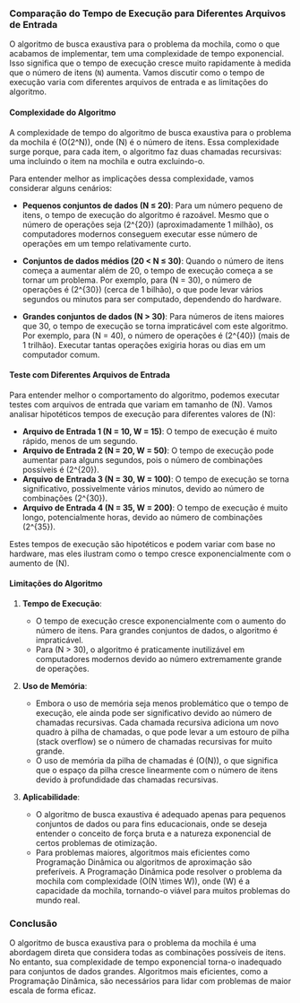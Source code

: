 ### Comparação do Tempo de Execução para Diferentes Arquivos de Entrada

O algoritmo de busca exaustiva para o problema da mochila, como o que acabamos de implementar, tem uma complexidade de tempo exponencial. Isso significa que o tempo de execução cresce muito rapidamente à medida que o número de itens (`N`) aumenta. Vamos discutir como o tempo de execução varia com diferentes arquivos de entrada e as limitações do algoritmo.

#### Complexidade do Algoritmo

A complexidade de tempo do algoritmo de busca exaustiva para o problema da mochila é \(O(2^N)\), onde \(N\) é o número de itens. Essa complexidade surge porque, para cada item, o algoritmo faz duas chamadas recursivas: uma incluindo o item na mochila e outra excluindo-o. 

Para entender melhor as implicações dessa complexidade, vamos considerar alguns cenários:

- **Pequenos conjuntos de dados (N ≤ 20)**: Para um número pequeno de itens, o tempo de execução do algoritmo é razoável. Mesmo que o número de operações seja \(2^{20}\) (aproximadamente 1 milhão), os computadores modernos conseguem executar esse número de operações em um tempo relativamente curto.

- **Conjuntos de dados médios (20 < N ≤ 30)**: Quando o número de itens começa a aumentar além de 20, o tempo de execução começa a se tornar um problema. Por exemplo, para \(N = 30\), o número de operações é \(2^{30}\) (cerca de 1 bilhão), o que pode levar vários segundos ou minutos para ser computado, dependendo do hardware.

- **Grandes conjuntos de dados (N > 30)**: Para números de itens maiores que 30, o tempo de execução se torna impraticável com este algoritmo. Por exemplo, para \(N = 40\), o número de operações é \(2^{40}\) (mais de 1 trilhão). Executar tantas operações exigiria horas ou dias em um computador comum.

#### Teste com Diferentes Arquivos de Entrada

Para entender melhor o comportamento do algoritmo, podemos executar testes com arquivos de entrada que variam em tamanho de \(N\). Vamos analisar hipotéticos tempos de execução para diferentes valores de \(N\):

- **Arquivo de Entrada 1 (N = 10, W = 15)**: O tempo de execução é muito rápido, menos de um segundo.
- **Arquivo de Entrada 2 (N = 20, W = 50)**: O tempo de execução pode aumentar para alguns segundos, pois o número de combinações possíveis é \(2^{20}\).
- **Arquivo de Entrada 3 (N = 30, W = 100)**: O tempo de execução se torna significativo, possivelmente vários minutos, devido ao número de combinações \(2^{30}\).
- **Arquivo de Entrada 4 (N = 35, W = 200)**: O tempo de execução é muito longo, potencialmente horas, devido ao número de combinações \(2^{35}\).

Estes tempos de execução são hipotéticos e podem variar com base no hardware, mas eles ilustram como o tempo cresce exponencialmente com o aumento de \(N\).

#### Limitações do Algoritmo

1. **Tempo de Execução**: 
   - O tempo de execução cresce exponencialmente com o aumento do número de itens. Para grandes conjuntos de dados, o algoritmo é impraticável.
   - Para \(N > 30\), o algoritmo é praticamente inutilizável em computadores modernos devido ao número extremamente grande de operações.

2. **Uso de Memória**: 
   - Embora o uso de memória seja menos problemático que o tempo de execução, ele ainda pode ser significativo devido ao número de chamadas recursivas. Cada chamada recursiva adiciona um novo quadro à pilha de chamadas, o que pode levar a um estouro de pilha (stack overflow) se o número de chamadas recursivas for muito grande.
   - O uso de memória da pilha de chamadas é \(O(N)\), o que significa que o espaço da pilha cresce linearmente com o número de itens devido à profundidade das chamadas recursivas.

3. **Aplicabilidade**:
   - O algoritmo de busca exaustiva é adequado apenas para pequenos conjuntos de dados ou para fins educacionais, onde se deseja entender o conceito de força bruta e a natureza exponencial de certos problemas de otimização.
   - Para problemas maiores, algoritmos mais eficientes como Programação Dinâmica ou algoritmos de aproximação são preferíveis. A Programação Dinâmica pode resolver o problema da mochila com complexidade \(O(N \times W)\), onde \(W\) é a capacidade da mochila, tornando-o viável para muitos problemas do mundo real.

### Conclusão

O algoritmo de busca exaustiva para o problema da mochila é uma abordagem direta que considera todas as combinações possíveis de itens. No entanto, sua complexidade de tempo exponencial torna-o inadequado para conjuntos de dados grandes. Algoritmos mais eficientes, como a Programação Dinâmica, são necessários para lidar com problemas de maior escala de forma eficaz.